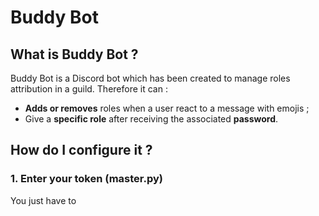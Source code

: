 # Buddy Bot    
## What is Buddy Bot ?    
Buddy Bot is a Discord bot which has been created to manage roles attribution in a guild. Therefore it can :    
- **Adds or removes** roles when a user react to a message with emojis ;
- Give a **specific role** after receiving the associated **password**.    

## How do I configure it ?    

### 1. Enter your token (master.py)    

You just have to 
